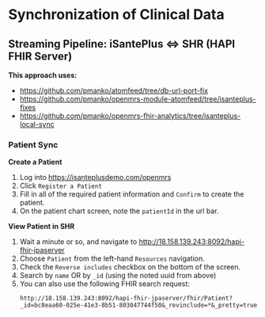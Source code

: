 # Synchronization of Clinical Data 

## Streaming Pipeline: iSantePlus <=> SHR (HAPI FHIR Server)

**This approach uses:**
- https://github.com/pmanko/atomfeed/tree/db-url-port-fix
- https://github.com/pmanko/openmrs-module-atomfeed/tree/isanteplus-fixes
- https://github.com/pmanko/openmrs-fhir-analytics/tree/isanteplus-local-sync

### Patient Sync

**Create a Patient**
1. Log into https://isanteplusdemo.com/openmrs
2. Click `Register a Patient`
3. Fill in all of the required patient information and `Confirm` to create the patient.
4. On the patient chart screen, note the `patientId` in the url bar. 

**View Patient in SHR**
1. Wait a minute or so, and navigate to http://18.158.139.243:8092/hapi-fhir-jpaserver
2. Choose `Patient` from the left-hand `Resources` navigation.
3. Check the `Reverse includes` checkbox on the bottom of the screen.
4. Search by `name` OR by `_id` (using the noted uuid from above) 
5. You can also use the following FHIR search request:
    ```
    http://18.158.139.243:8092/hapi-fhir-jpaserver/fhir/Patient?_id=bc8eaa60-025e-41e3-8b51-803047744f50&_revinclude=*&_pretty=true
    ```



